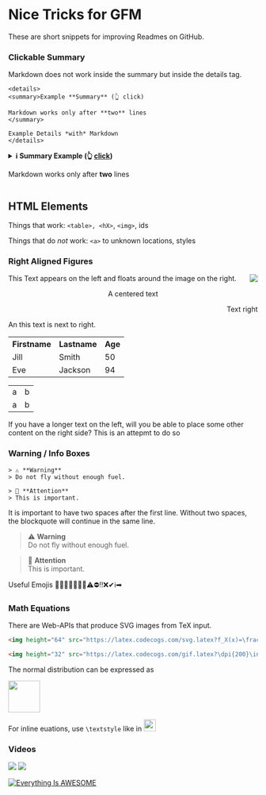 
# Nice Tricks for GFM

These are short snippets for improving Readmes on GitHub.


### Clickable Summary
Markdown does not work inside the summary but inside the details tag.

```
<details>
<summary>Example **Summary** (👆 click)

Markdown works only after **two** lines
</summary>

Example Details *with* Markdown
</details>
```

<details id="myownid">
<summary><strong>ℹ Summary Example (👆 <a href="#user-content-myownid">click</a>)</strong>

Markdown works only after **two** lines
</summary>

Example Details *with* Markdown.
Why does <a href="/">mdlink</a> not work?

</details>


## HTML Elements
Things that work: `<table>, <hX>`, `<img>`, ids

Things that do *not* work: `<a>` to unknown locations, styles



### Right Aligned Figures
<img align="right" src="https://cloud.githubusercontent.com/assets/532272/21507867/3376e9fe-cc4a-11e6-9350-7ec4f680da36.gif">This Text appears on the left and floats around the image on the right.

<p align="center"> A centered text </p>
<p align="right">Text right</p>An this text is next to right.

<div align="right">
<table style="width:100%">
  <tr>
    <th>Firstname</th>
    <th>Lastname</th>
    <th>Age</th>
  </tr>
  <tr>
    <td>Jill</td>
    <td>Smith</td>
    <td>50</td>
  </tr>
  <tr>
    <td>Eve</td>
    <td>Jackson</td>
    <td>94</td>
  </tr>
</table>
</div>


<div align="right">
<table><tr><td>a</td><td>b</td></tr><tr><td>a</td><td>b</td></tr></table>
</div>
              
If you have a longer text on the left, will you be able to place some other content on the right side? This is an attepmt to do so



### Warning / Info Boxes
```
> ⚠ **Warning** 
> Do not fly without enough fuel. 

> 🔔 **Attention** 
> This is important. 
```

It is important to have two spaces after the first line. Without two spaces, the blockquote will continue in the same line.

> ⚠ **Warning**  
> Do not fly without enough fuel. 

> 🔔 **Attention**  
> This is important. 


Useful Emojis
🔔📢🔌💡🔎📌🔑⚠⛔‼❌✔ℹ➡


### Math Equations
There are Web-APIs that produce SVG images from TeX input.

```html
<img height="64" src="https://latex.codecogs.com/svg.latex?f_X(x)=\frac{1}{\sqrt{2\pi\sigma^2}}e^{-\frac{(x-\mu)^2}{2\sigma^2}}">

<img height="32" src="https://latex.codecogs.com/gif.latex?\dpi{200}\int\frac{1}{x}dx=\ln\left|x\right|+C">
```
The normal distribution can be expressed as

<img height="64" src="https://latex.codecogs.com/svg.latex?f_X(x)=\frac{1}{\sqrt{2\pi\sigma^2}}e^{-\frac{(x-\mu)^2}{2\sigma^2}}">


For inline euations, use `\textstyle` like in 
<img height="24" src="https://latex.codecogs.com/gif.latex?\dpi{200}\textstyle\int\frac{1}{x}dx=\ln\left|x\right|+C">



### Videos
<img src="https://www.youtube.com/watch?v=yp_bGMQnLzI">

<img src="https://img.youtube.com/vi/yp_bGMQnLzI/default.jpg">

[![Everything Is AWESOME](https://adrotog-yt-embed.herokuapp.com/embed?v=yp_bGMQnLzI)](https://www.youtube.com/watch?v=yp_bGMQnLzI "No Code Shadow")



